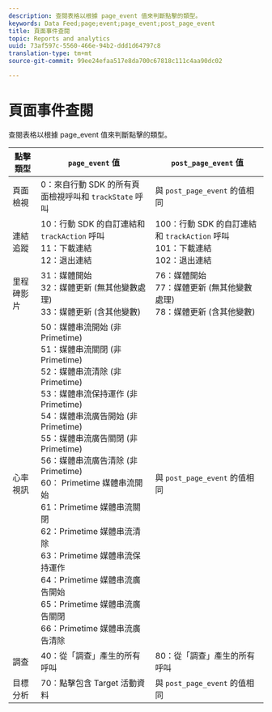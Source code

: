 ```yaml
---
description: 查閱表格以根據 page_event 值來判斷點擊的類型。
keywords: Data Feed;page;event;page_event;post_page_event
title: 頁面事件查閱
topic: Reports and analytics
uuid: 73af597c-5560-466e-94b2-ddd1d64797c8
translation-type: tm+mt
source-git-commit: 99ee24efaa517e8da700c67818c111c4aa90dc02

---
```



# 頁面事件查閱

查閱表格以根據 page_event 值來判斷點擊的類型。

| 點擊類型 | `page_event` 值 | `post_page_event` 值 |
| --- | --- | --- |
| 頁面檢視 | 0：來自行動 SDK 的所有頁面檢視呼叫和 `trackState` 呼叫 | 與 `post_page_event` 的值相同 |
| 連結追蹤 | 10：行動 SDK 的自訂連結和 `trackAction` 呼叫<br>11：下載連結<br>12：退出連結 | 100：行動 SDK 的自訂連結和 `trackAction` 呼叫<br>101：下載連結<br>102：退出連結 |
| 里程碑影片 | 31：媒體開始<br>32：媒體更新 (無其他變數處理)<br>33：媒體更新 (含其他變數) | 76：媒體開始<br>77：媒體更新 (無其他變數處理)<br>78：媒體更新 (含其他變數) |
| 心率視訊 | 50：媒體串流開始 (非 Primetime)<br>51：媒體串流關閉 (非 Primetime)<br>52：媒體串流清除 (非 Primetime) <br>53：媒體串流保持運作 (非 Primetime)<br>54：媒體串流廣告開始 (非 Primetime)<br>55：媒體串流廣告關閉 (非 Primetime)<br>56：媒體串流廣告清除 (非 Primetime)<br>60： Primetime 媒體串流開始<br>61：Primetime 媒體串流關閉<br>62：Primetime 媒體串流清除<br>63：Primetime 媒體串流保持運作<br>64：Primetime 媒體串流廣告開始<br>65：Primetime 媒體串流廣告關閉<br>66：Primetime 媒體串流廣告清除 | 與 `post_page_event` 的值相同 |
| 調查 | 40：從「調查」產生的所有呼叫 | 80：從「調查」產生的所有呼叫 |
| 目標分析 | 70：點擊包含 Target 活動資料 | 與 `post_page_event` 的值相同 |
